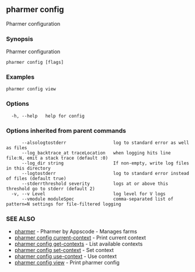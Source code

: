 ## pharmer config

Pharmer configuration

### Synopsis


Pharmer configuration

```
pharmer config [flags]
```

### Examples

```
pharmer config view
```

### Options

```
  -h, --help   help for config
```

### Options inherited from parent commands

```
      --alsologtostderr                  log to standard error as well as files
      --log_backtrace_at traceLocation   when logging hits line file:N, emit a stack trace (default :0)
      --log_dir string                   If non-empty, write log files in this directory
      --logtostderr                      log to standard error instead of files (default true)
      --stderrthreshold severity         logs at or above this threshold go to stderr (default 2)
  -v, --v Level                          log level for V logs
      --vmodule moduleSpec               comma-separated list of pattern=N settings for file-filtered logging
```

### SEE ALSO
* [pharmer](pharmer.md)	 - Pharmer by Appscode - Manages farms
* [pharmer config current-context](pharmer_config_current-context.md)	 - Print current context
* [pharmer config get-contexts](pharmer_config_get-contexts.md)	 - List available contexts
* [pharmer config set-context](pharmer_config_set-context.md)	 - Set context
* [pharmer config use-context](pharmer_config_use-context.md)	 - Use context
* [pharmer config view](pharmer_config_view.md)	 - Print pharmer config

